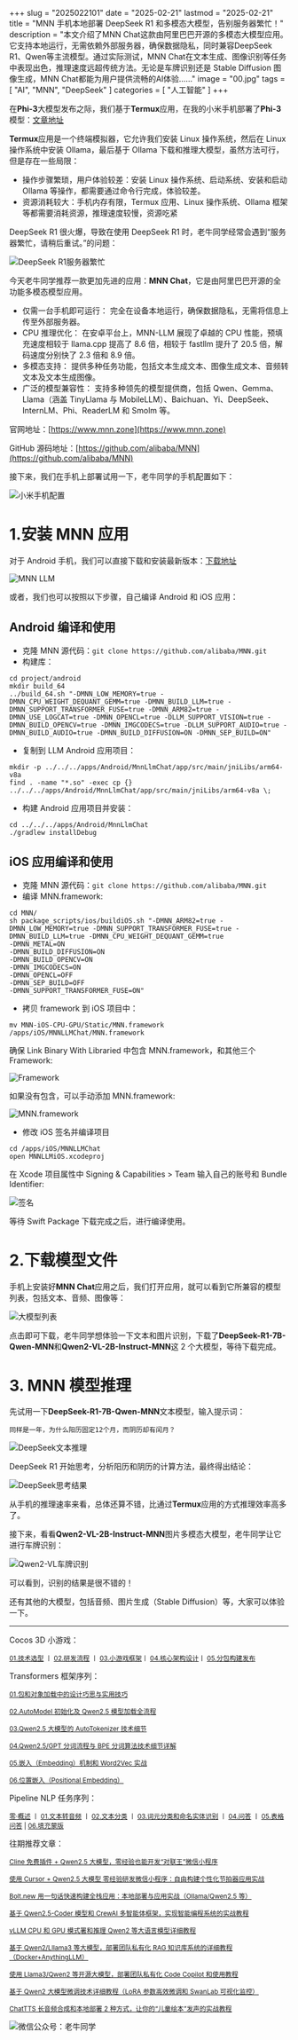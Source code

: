 +++
slug = "2025022101"
date = "2025-02-21"
lastmod = "2025-02-21"
title = "MNN 手机本地部署 DeepSeek R1 和多模态大模型，告别服务器繁忙！"
description = "本文介绍了MNN Chat这款由阿里巴巴开源的多模态大模型应用。它支持本地运行，无需依赖外部服务器，确保数据隐私，同时兼容DeepSeek R1、Qwen等主流模型。通过实际测试，MNN Chat在文本生成、图像识别等任务中表现出色，推理速度远超传统方法。无论是车牌识别还是 Stable Diffusion 图像生成，MNN Chat都能为用户提供流畅的AI体验……"
image = "00.jpg"
tags = [ "AI", "MNN", "DeepSeek" ]
categories = [ "人工智能" ]
+++

在**Phi-3**大模型发布之际，我们基于**Termux**应用，在我的小米手机部署了**Phi-3**模型：[文章地址](https://mp.weixin.qq.com/s/bNxHM3B7HOLNvJtjwvt8iw)

**Termux**应用是一个终端模拟器，它允许我们安装 Linux 操作系统，然后在 Linux 操作系统中安装 Ollama，最后基于 Ollama 下载和推理大模型，虽然方法可行，但是存在一些局限：

- 操作步骤繁琐，用户体验较差：安装 Linux 操作系统、启动系统、安装和启动 Ollama 等操作，都需要通过命令行完成，体验较差。
- 资源消耗较大：手机内存有限，Termux 应用、Linux 操作系统、Ollama 框架等都需要消耗资源，推理速度较慢，资源吃紧

DeepSeek R1 很火爆，导致在使用 DeepSeek R1 时，老牛同学经常会遇到“服务器繁忙，请稍后重试。”的问题：

![DeepSeek R1服务器繁忙](01.jpg)

今天老牛同学推荐一款更加先进的应用：**MNN Chat**，它是由阿里巴巴开源的全功能多模态模型应用。

- 仅需一台手机即可运行： 完全在设备本地运行，确保数据隐私，无需将信息上传至外部服务器。
- CPU 推理优化： 在安卓平台上，MNN-LLM 展现了卓越的 CPU 性能，预填充速度相较于 llama.cpp 提高了 8.6 倍，相较于 fastllm 提升了 20.5 倍，解码速度分别快了 2.3 倍和 8.9 倍。
- 多模态支持： 提供多种任务功能，包括文本生成文本、图像生成文本、音频转文本及文本生成图像。
- 广泛的模型兼容性： 支持多种领先的模型提供商，包括 Qwen、Gemma、Llama（涵盖 TinyLlama 与 MobileLLM）、Baichuan、Yi、DeepSeek、InternLM、Phi、ReaderLM 和 Smolm 等。

官网地址：[https://www.mnn.zone](https://www.mnn.zone)

GitHub 源码地址：[https://github.com/alibaba/MNN](https://github.com/alibaba/MNN)

接下来，我们在手机上部署试用一下，老牛同学的手机配置如下：

![小米手机配置](02.jpg)

# 1.安装 MNN 应用

对于 Android 手机，我们可以直接下载和安装最新版本：[下载地址](https://meta.alicdn.com/data/mnn/mnn_chat_d_0_2_2.apk)

![MNN LLM](11.jpg)

或者，我们也可以按照以下步骤，自己编译 Android 和 iOS 应用：

## Android 编译和使用

- 克隆 MNN 源代码：`git clone https://github.com/alibaba/MNN.git`
- 构建库：

```shell
cd project/android
mkdir build_64
../build_64.sh "-DMNN_LOW_MEMORY=true -DMNN_CPU_WEIGHT_DEQUANT_GEMM=true -DMNN_BUILD_LLM=true -DMNN_SUPPORT_TRANSFORMER_FUSE=true -DMNN_ARM82=true -DMNN_USE_LOGCAT=true -DMNN_OPENCL=true -DLLM_SUPPORT_VISION=true -DMNN_BUILD_OPENCV=true -DMNN_IMGCODECS=true -DLLM_SUPPORT_AUDIO=true -DMNN_BUILD_AUDIO=true -DMNN_BUILD_DIFFUSION=ON -DMNN_SEP_BUILD=ON"
```

- 复制到 LLM Android 应用项目：

```shell
mkdir -p ../../../apps/Android/MnnLlmChat/app/src/main/jniLibs/arm64-v8a
find . -name "*.so" -exec cp {} ../../../apps/Android/MnnLlmChat/app/src/main/jniLibs/arm64-v8a \;
```

- 构建 Android 应用项目并安装：

```shell
cd ../../../apps/Android/MnnLlmChat
./gradlew installDebug
```

## iOS 应用编译和使用

- 克隆 MNN 源代码：`git clone https://github.com/alibaba/MNN.git`
- 编译 MNN.framework:

```shell
cd MNN/
sh package_scripts/ios/buildiOS.sh "-DMNN_ARM82=true -DMNN_LOW_MEMORY=true -DMNN_SUPPORT_TRANSFORMER_FUSE=true -DMNN_BUILD_LLM=true -DMNN_CPU_WEIGHT_DEQUANT_GEMM=true
-DMNN_METAL=ON
-DMNN_BUILD_DIFFUSION=ON
-DMNN_BUILD_OPENCV=ON
-DMNN_IMGCODECS=ON
-DMNN_OPENCL=OFF
-DMNN_SEP_BUILD=OFF
-DMNN_SUPPORT_TRANSFORMER_FUSE=ON"
```

- 拷贝 framework 到 iOS 项目中：

```shell
mv MNN-iOS-CPU-GPU/Static/MNN.framework /apps/iOS/MNNLLMChat/MNN.framework
```

确保 Link Binary With Libraried 中包含 MNN.framework，和其他三个 Framework:

![Framework](12.jpg)

如果没有包含，可以手动添加 MNN.framework:

![MNN.framework](13.jpg)

- 修改 iOS 签名并编译项目

```shell
cd /apps/iOS/MNNLLMChat
open MNNLLMiOS.xcodeproj
```

在 Xcode 项目属性中 Signing & Capabilities > Team 输入自己的账号和 Bundle Identifier:

![签名](14.jpg)

等待 Swift Package 下载完成之后，进行编译使用。

# 2.下载模型文件

手机上安装好**MNN Chat**应用之后，我们打开应用，就可以看到它所兼容的模型列表，包括文本、音频、图像等：

![大模型列表](21.jpg)

点击即可下载，老牛同学想体验一下文本和图片识别，下载了**DeepSeek-R1-7B-Qwen-MNN**和**Qwen2-VL-2B-Instruct-MNN**这 2 个大模型，等待下载完成。

# 3. MNN 模型推理

先试用一下**DeepSeek-R1-7B-Qwen-MNN**文本模型，输入提示词：

```plaintext
同样是一年，为什么阳历固定12个月，而阴历却有闰月？
```

![DeepSeek文本推理](31.jpg)

DeepSeek R1 开始思考，分析阳历和阴历的计算方法，最终得出结论：

![DeepSeek思考结果](32.jpg)

从手机的推理速率来看，总体还算不错，比通过**Termux**应用的方式推理效率高多了。

接下来，看看**Qwen2-VL-2B-Instruct-MNN**图片多模态大模型，老牛同学让它进行车牌识别：

![Qwen2-VL车牌识别](33.jpg)

可以看到，识别的结果是很不错的！

还有其他的大模型，包括音频、图片生成（Stable Diffusion）等，大家可以体验一下。

---

Cocos 3D 小游戏：

<small>[01.技术选型](https://mp.weixin.qq.com/s/TlgNKvGYMuGMmU0dIBPn4A) 丨 [02.研发流程](https://mp.weixin.qq.com/s/qlOYpjREXBKb7vl1kuujlg) 丨 [03.小游戏框架](https://mp.weixin.qq.com/s/V3CIhswW3CVcTY1aPaALTw)丨 [04.核心架构设计](https://mp.weixin.qq.com/s/8f3GZNd7qjwIhfTcsVruYQ)丨 [05.分包构建发布](https://mp.weixin.qq.com/s/8jxPxJ2-9UnFsLMGh9h0fQ)</small>

Transformers 框架序列：

<small>[01.包和对象加载中的设计巧思与实用技巧](https://mp.weixin.qq.com/s/lAAIfl0YJRNrppp5-Vuusw)</small>

<small>[02.AutoModel 初始化及 Qwen2.5 模型加载全流程](https://mp.weixin.qq.com/s/WIbbrkf1HjVC1CtBNcU8Ow)</small>

<small>[03.Qwen2.5 大模型的 AutoTokenizer 技术细节](https://mp.weixin.qq.com/s/Shg30uUFByM0tKTi0rETfg)</small>

<small>[04.Qwen2.5/GPT 分词流程与 BPE 分词算法技术细节详解](https://mp.weixin.qq.com/s/GnoHXsIYKYFU1Xo4u5sE1w)</small>

<small>[05.嵌入（Embedding）机制和 Word2Vec 实战](https://mp.weixin.qq.com/s/qL9vpmNIM1eO9_lQq7QwlA)</small>

<small>[06.位置嵌入（Positional Embedding）](https://mp.weixin.qq.com/s/B0__TRnlI7zgwn0OhguvXA)</small>

Pipeline NLP 任务序列：

<small>[零·概述](https://mp.weixin.qq.com/s/FR4384AZV2FE2xtweSh9bA) 丨 [01.文本转音频](https://mp.weixin.qq.com/s/uN2BFIOxDFEh4T-W7tsPbg) 丨 [02.文本分类](https://mp.weixin.qq.com/s/9ccEDNfeGNf_Q9pO0Usg2w) 丨 [03.词元分类和命名实体识别](https://mp.weixin.qq.com/s/r2uFCwPZaMeDL_eiQsEmIQ) 丨 [04.问答](https://mp.weixin.qq.com/s/vOLVxRircw5wM1_rCqoAfg) 丨 [05.表格问答](https://mp.weixin.qq.com/s/Q0fWdw3ACVzQFldBScZ2Fw) | [06.填充蒙版](https://mp.weixin.qq.com/s/hMFCgYovHPVFOjOoihaUHw)</small>

往期推荐文章：

<small>[Cline 免费插件 + Qwen2.5 大模型，零经验也能开发“对联王”微信小程序](https://mp.weixin.qq.com/s/F-CUuaZwmqt6X7QkI_IrVA)</small>

<small>[使用 Cursor + Qwen2.5 大模型 零经验研发微信小程序：自由构建个性化节拍器应用实战](https://mp.weixin.qq.com/s/vraegr_5AJG7bPo6mBgvbQ)</small>

<small>[Bolt.new 用一句话快速构建全栈应用：本地部署与应用实战（Ollama/Qwen2.5 等）](https://mp.weixin.qq.com/s/Mq8CvZKdpokbj3mK-h_SAQ)</small>

<small>[基于 Qwen2.5-Coder 模型和 CrewAI 多智能体框架，实现智能编程系统的实战教程](https://mp.weixin.qq.com/s/8f3xna9TRmxMDaY_cQhy8Q)</small>

<small>[vLLM CPU 和 GPU 模式署和推理 Qwen2 等大语言模型详细教程](https://mp.weixin.qq.com/s/KM-Z6FtVfaySewRTmvEc6w)</small>

<small>[基于 Qwen2/Lllama3 等大模型，部署团队私有化 RAG 知识库系统的详细教程（Docker+AnythingLLM）](https://mp.weixin.qq.com/s/PpY3k3kReKfQdeOJyrB6aw)</small>

<small>[使用 Llama3/Qwen2 等开源大模型，部署团队私有化 Code Copilot 和使用教程](https://mp.weixin.qq.com/s/vt1EXVWtwm6ltZVYtB4-Tg)</small>

<small>[基于 Qwen2 大模型微调技术详细教程（LoRA 参数高效微调和 SwanLab 可视化监控）](https://mp.weixin.qq.com/s/eq6K8_s9uX459OeUcRPEug)</small>

<small>[ChatTTS 长音频合成和本地部署 2 种方式，让你的“儿童绘本”发声的实战教程](https://mp.weixin.qq.com/s/9ldLuh3YLvx8oWvwnrSGUA)</small>

![微信公众号：老牛同学](https://ntopic.cn/WX-21.png)
